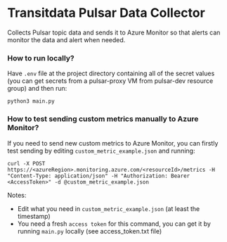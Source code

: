 # Transitdata Pulsar Data Collector

Collects Pulsar topic data and sends it to Azure Monitor so that alerts can monitor the data and alert when needed.

### How to run locally?

Have `.env` file at the project directory containing all of the secret values (you can get secrets from a pulsar-proxy VM from pulsar-dev resource group)
and then run:
```
python3 main.py
```

### How to test sending custom metrics manually to Azure Monitor?

If you need to send new custom metrics to Azure Monitor,
you can firstly test sending by editing
`custom_metric_example.json` and running:
```
curl -X POST https://<azureRegion>.monitoring.azure.com/<resourceId>/metrics -H "Content-Type: application/json" -H "Authorization: Bearer <AccessToken>" -d @custom_metric_example.json
```
Notes:
- Edit what you need in `custom_metric_example.json` (at least the timestamp)
- You need a fresh `access token` for this command, you can get it by running `main.py` locally (see access_token.txt file)

